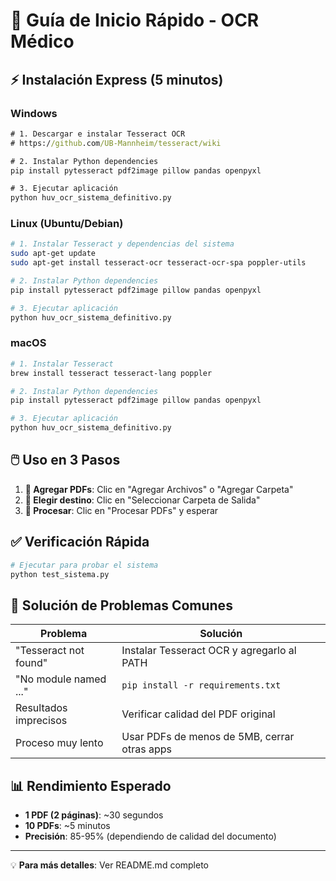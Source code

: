 # 🚀 Guía de Inicio Rápido - OCR Médico

## ⚡ Instalación Express (5 minutos)

### Windows
```cmd
# 1. Descargar e instalar Tesseract OCR
# https://github.com/UB-Mannheim/tesseract/wiki

# 2. Instalar Python dependencies
pip install pytesseract pdf2image pillow pandas openpyxl

# 3. Ejecutar aplicación
python huv_ocr_sistema_definitivo.py
```

### Linux (Ubuntu/Debian)
```bash
# 1. Instalar Tesseract y dependencias del sistema
sudo apt-get update
sudo apt-get install tesseract-ocr tesseract-ocr-spa poppler-utils

# 2. Instalar Python dependencies
pip install pytesseract pdf2image pillow pandas openpyxl

# 3. Ejecutar aplicación
python huv_ocr_sistema_definitivo.py
```

### macOS
```bash
# 1. Instalar Tesseract
brew install tesseract tesseract-lang poppler

# 2. Instalar Python dependencies
pip install pytesseract pdf2image pillow pandas openpyxl

# 3. Ejecutar aplicación
python huv_ocr_sistema_definitivo.py
```

## 🖱️ Uso en 3 Pasos

1. **📂 Agregar PDFs**: Clic en "Agregar Archivos" o "Agregar Carpeta"
2. **💾 Elegir destino**: Clic en "Seleccionar Carpeta de Salida" 
3. **🚀 Procesar**: Clic en "Procesar PDFs" y esperar

## ✅ Verificación Rápida

```python
# Ejecutar para probar el sistema
python test_sistema.py
```

## 🔧 Solución de Problemas Comunes

| Problema | Solución |
|----------|----------|
| "Tesseract not found" | Instalar Tesseract OCR y agregarlo al PATH |
| "No module named ..." | `pip install -r requirements.txt` |
| Resultados imprecisos | Verificar calidad del PDF original |
| Proceso muy lento | Usar PDFs de menos de 5MB, cerrar otras apps |

## 📊 Rendimiento Esperado

- **1 PDF (2 páginas)**: ~30 segundos
- **10 PDFs**: ~5 minutos
- **Precisión**: 85-95% (dependiendo de calidad del documento)

---
💡 **Para más detalles**: Ver README.md completo
